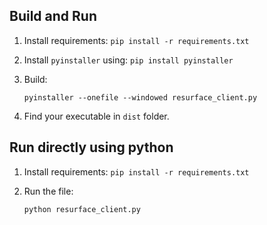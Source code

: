 ## Build and Run

1. Install requirements: `pip install -r requirements.txt`

1. Install `pyinstaller` using: `pip install pyinstaller`

1. Build:
   ```
   pyinstaller --onefile --windowed resurface_client.py
   ```
1. Find your executable in `dist` folder.

## Run directly using python

1. Install requirements: `pip install -r requirements.txt`

2. Run the file:
   ```
   python resurface_client.py
   ```
